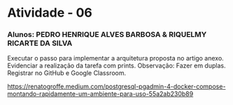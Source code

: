 # Atividade - 06
### Alunos: PEDRO HENRIQUE ALVES BARBOSA & RIQUELMY RICARTE DA SILVA

Executar o passo para implementar a arquitetura proposta no artigo anexo. Evidenciar a realização da tarefa com prints.
Observação: Fazer em duplas. Registrar no GitHub e Google Classroom.

https://renatogroffe.medium.com/postgresql-pgadmin-4-docker-compose-montando-rapidamente-um-ambiente-para-uso-55a2ab230b89
